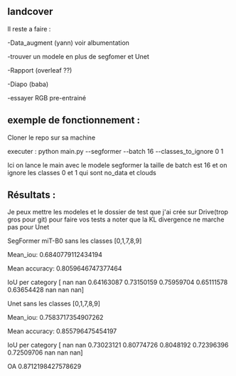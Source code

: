 ## landcover
Il reste a faire :

-Data_augment (yann) voir albumentation

-trouver un modele en plus de segfomer et Unet

-Rapport (overleaf ??)

-Diapo (baba)

-essayer RGB pre-entrainé

## exemple de fonctionnement :

Cloner le repo sur sa machine

executer : python main.py --segformer --batch 16 --classes_to_ignore 0 1 

Ici on lance le main avec le modele segformer la taille de batch est 16 et on ignore les classes 0 et 1 qui sont no_data et clouds


## Résultats :

Je peux mettre les modeles et le dossier de test que j'ai crée sur Drive(trop gros pour git) pour faire vos tests a noter que la KL divergence ne marche pas pour Unet 

SegFormer miT-B0 sans les classes  [0,1,7,8,9]

Mean_iou: 0.6840779112434194

Mean accuracy: 0.8059646747377464

IoU per category [       nan        nan 0.64163087 0.73150159 0.75959704 0.65111578 0.63654428        nan        nan        nan]



Unet  sans les classes  [0,1,7,8,9]

Mean_iou: 0.7583717354907262

Mean accuracy: 0.855796475454197

IoU per category [       nan        nan 0.73023121 0.80774726 0.8048192  0.72396396  0.72509706        nan        nan        nan]

OA 0.8712198427578629
